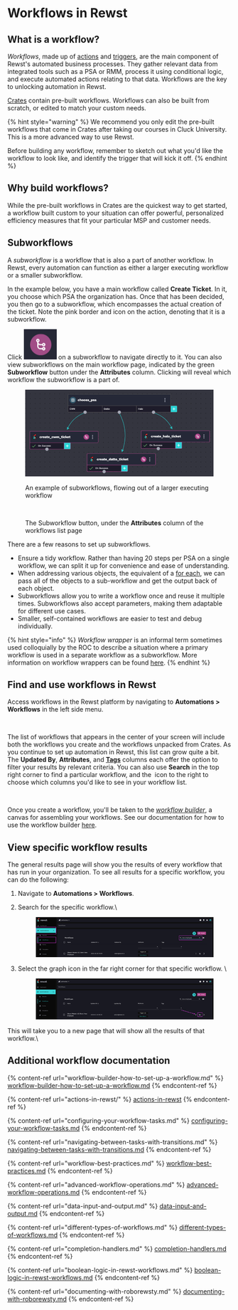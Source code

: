 # Workflows in Rewst

## What is a workflow?

_Workflows_, made up of [actions](https://docs.rewst.help/documentation/workflows/actions-in-rewst) and [triggers](https://docs.rewst.help/documentation/intro-to-triggers), are the main component of Rewst's automated business processes. They gather relevant data from integrated tools such as a PSA or RMM, process it using conditional logic, and execute automated actions relating to that data. Workflows are the key to unlocking automation in Rewst.

[Crates](https://docs.rewst.help/prebuilt-automations/crates) contain pre-built workflows. Workflows can also be built from scratch, or edited to match your custom needs.&#x20;

{% hint style="warning" %}
We recommend you only edit the pre-built workflows that come in Crates after taking our courses in Cluck University. This is a more advanced way to use Rewst.

Before building any workflow, remember to sketch out what you'd like the workflow to look like, and identify the trigger that will kick it off.
{% endhint %}

## Why build workflows?

While the pre-built workflows in Crates are the quickest way to get started, a workflow built custom to your situation can offer powerful, personalized efficiency measures that fit your particular MSP and customer needs.

## Subworkflows

A _subworkflow_ is a workflow that is also a part of another workflow. In Rewst, every automation can function as either a larger executing workflow or a smaller subworkflow.&#x20;

In the example below, you have a main workflow called **Create Ticket**. In it, you choose which PSA the organization has. Once that has been decided, you then go to a subworkflow, which encompasses the actual creation of the ticket. Note the pink border and icon on the action, denoting that it is a subworkflow.

Click <img src="../../.gitbook/assets/Subworkflow icon.png" alt="" data-size="line"> on a subworkflow to navigate directly to it. You can also view subworkflows on the main workflow page, indicated by the green **Subworkflow** button under the **Attributes** column. Clicking will reveal which workflow the subworkflow is a part of.

<figure><img src="../../.gitbook/assets/image (4).png" alt=""><figcaption><p>An example of subworkflows, flowing out of a larger executing workflow</p></figcaption></figure>

<figure><img src="../../.gitbook/assets/Screenshot 2025-04-01 at 3.14.32 PM (1).png" alt="" width="563"><figcaption><p>The Subworkflow button, under the <strong>Attributes</strong> column of the workflows list page</p></figcaption></figure>



There are a few reasons to set up subworkflows.

* Ensure a tidy workflow. Rather than having 20 steps per PSA on a single workflow, we can split it up for convenience and ease of understanding.
* When addressing various objects, the equivalent of a [for each](https://docs.rewst.help/documentation/workflows/configuring-your-workflow-tasks/advanced-workflow-operations#with-items), we can pass all of the objects to a sub-workflow and get the output back of each object.
* Subworkflows allow you to write a workflow once and reuse it multiple times. Subworkflows also accept parameters, making them adaptable for different use cases.
* Smaller, self-contained workflows are easier to test and debug individually.

{% hint style="info" %}
_Workflow wrapper_ is an informal term sometimes used colloquially by the ROC to describe a situation where a primary workflow is used in a separate workflow as a subworkflow. More information on workflow wrappers can be found [here](completion-handlers.md).&#x20;
{% endhint %}

## Find and use workflows in Rewst

Access workflows in the Rewst platform by navigating to **Automations > Workflows** in the left side menu.

<figure><img src="../../.gitbook/assets/Screenshot 2025-03-04 at 3.39.58 PM.png" alt=""><figcaption></figcaption></figure>

The list of workflows that appears in the center of your screen will include both the workflows you create and the workflows unpacked from Crates. As you continue to set up automation in Rewst, this list can grow quite a bit. The **Updated By**, **Attributes**, and [**Tags**](https://docs.rewst.help/documentation/workflows/tags-in-rewst) columns each offer the option to filter your results by relevant criteria. You can also use **Search** in the top right corner to find a particular workflow, and the <img src="../../.gitbook/assets/Screenshot 2025-03-05 at 6.09.13 PM.png" alt="" data-size="line"> icon to the right to choose which columns you'd like to see in your workflow list.

<figure><img src="../../.gitbook/assets/Screenshot 2025-03-04 at 3.40.33 PM.png" alt="" width="143"><figcaption></figcaption></figure>

Once you create a workflow, you'll be taken to the [_workflow builder_](workflow-builder-how-to-set-up-a-workflow.md), a canvas for assembling your workflows. See our documentation for how to use the workflow builder [here](workflow-builder-how-to-set-up-a-workflow.md).&#x20;

## View specific workflow results

The general results page will show you the results of every workflow that has run in your organization. To see all results for a specific workflow, you can do the following:

1. Navigate to **Automations > Workflows**.
2.  Search for the specific workflow.\


    <figure><img src="../../.gitbook/assets/image.png" alt=""><figcaption></figcaption></figure>
3.  Select the graph icon in the far right corner for that specific workflow. \


    <figure><img src="../../.gitbook/assets/image (1).png" alt=""><figcaption></figcaption></figure>

This will take you to a new page that will show all the results of that workflow.\




## Additional workflow documentation

{% content-ref url="workflow-builder-how-to-set-up-a-workflow.md" %}
[workflow-builder-how-to-set-up-a-workflow.md](workflow-builder-how-to-set-up-a-workflow.md)
{% endcontent-ref %}

{% content-ref url="actions-in-rewst/" %}
[actions-in-rewst](actions-in-rewst/)
{% endcontent-ref %}

{% content-ref url="configuring-your-workflow-tasks.md" %}
[configuring-your-workflow-tasks.md](configuring-your-workflow-tasks.md)
{% endcontent-ref %}

{% content-ref url="navigating-between-tasks-with-transitions.md" %}
[navigating-between-tasks-with-transitions.md](navigating-between-tasks-with-transitions.md)
{% endcontent-ref %}

{% content-ref url="workflow-best-practices.md" %}
[workflow-best-practices.md](workflow-best-practices.md)
{% endcontent-ref %}

{% content-ref url="advanced-workflow-operations.md" %}
[advanced-workflow-operations.md](advanced-workflow-operations.md)
{% endcontent-ref %}

{% content-ref url="data-input-and-output.md" %}
[data-input-and-output.md](data-input-and-output.md)
{% endcontent-ref %}

{% content-ref url="different-types-of-workflows.md" %}
[different-types-of-workflows.md](different-types-of-workflows.md)
{% endcontent-ref %}

{% content-ref url="completion-handlers.md" %}
[completion-handlers.md](completion-handlers.md)
{% endcontent-ref %}

{% content-ref url="boolean-logic-in-rewst-workflows.md" %}
[boolean-logic-in-rewst-workflows.md](boolean-logic-in-rewst-workflows.md)
{% endcontent-ref %}

{% content-ref url="documenting-with-roborewsty.md" %}
[documenting-with-roborewsty.md](documenting-with-roborewsty.md)
{% endcontent-ref %}

